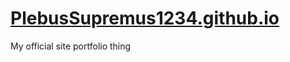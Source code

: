 # [PlebusSupremus1234.github.io](https://plebussupremus1234.github.io/)
My official site portfolio thing
